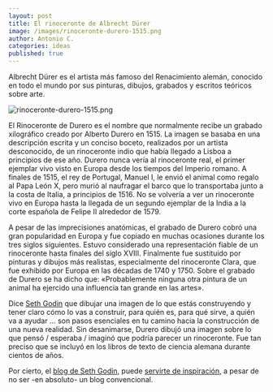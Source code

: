 ```yaml
---
layout: post
title: El rinoceronte de Albrecht Dürer
image: /images/rinoceronte-durero-1515.png
author: Antonio C.
categories: ideas
published: true 
---
```


Albrecht Dürer es el artista más famoso del Renacimiento alemán, conocido en todo el mundo por sus pinturas, dibujos, grabados y escritos teóricos sobre arte. 

![rinoceronte-durero-1515.png]({{site.baseurl}}/images/rinoceronte-durero-1515.png)

El Rinoceronte de Durero es el nombre que normalmente recibe un grabado xilográfico creado por Alberto Durero en 1515. La imagen se basaba en una descripción escrita y un conciso boceto, realizados por un artista desconocido, de un rinoceronte indio que había llegado a Lisboa a principios de ese año. Durero nunca vería al rinoceronte real, el primer ejemplar vivo visto en Europa desde los tiempos del Imperio romano. A finales de 1515, el rey de Portugal, Manuel I, le envió el animal como regalo al Papa León X, pero murió al naufragar el barco que lo transportaba junto a la costa de Italia, a principios de 1516. No se volvería a ver un rinoceronte vivo en Europa hasta la llegada de un segundo ejemplar de la India a la corte española de Felipe II alrededor de 1579.

A pesar de las imprecisiones anatómicas, el grabado de Durero cobró una gran popularidad en Europa y fue copiado en muchas ocasiones durante los tres siglos siguientes. Estuvo considerado una representación fiable de un rinoceronte hasta finales del siglo XVIII. Finalmente fue sustituido por pinturas y dibujos más realistas, especialmente del rinoceronte Clara, que fue exhibido por Europa en las décadas de 1740 y 1750. Sobre el grabado de Durero se ha dicho que: «Probablemente ninguna otra pintura de un animal ha ejercido una influencia tan grande en las artes».

Dice [Seth Godin](https://www.blogpocket.com/2015/10/22/seth-godin-como-conseguir-que-tus-ideas-se-propaguen/) que dibujar una imagen de lo que estás construyendo y tener claro cómo lo vas a construir, para quién es, para qué sirve, a quién va a ayudar ... son pasos esenciales en tu camino hacia la construcción de una nueva realidad. Sin desanimarse, Durero dibujó una imagen sobre lo que pensó / esperaba / imaginó que podría parecer un rinoceronte. Fue tan preciso que se incluyó en los libros de texto de ciencia alemana durante cientos de años.

Por cierto, el [blog de Seth Godin](https://seths.blog/), puede [servirte de inspiración](https://www.blogpocket.com/2015/10/25/blogs-que-sirven-de-inspiracion/), a pesar de no ser -en absoluto- un blog convencional.

